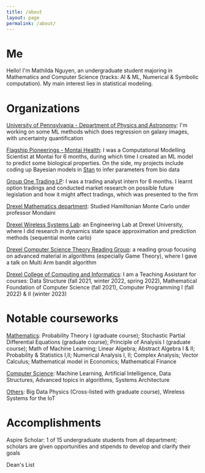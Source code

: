 ```yaml
---
title: /about
layout: page
permalink: /about/
---
```


# Me

Hello! I'm Mathilda Nguyen, an undergraduate student majoring in Mathematics and Computer Science (tracks: AI & ML, Numerical & Symbolic computation). My main interest lies in statistical modeling.

# Organizations

[University of Pennsylvania - Department of Physics and Astronomy](https://live-sas-physics.pantheon.sas.upenn.edu/): I'm working on some ML methods which does regression on galaxy images, with uncertainty quantification

[Flagship Pioneerings - Montai Health](montai.com): I was a Computational Modelling Scientist at Montai for 6 months, during which time I created an ML model to predict some biological properties. On the side, my projects include coding up Bayesian models in [Stan](https://mc-stan.org/) to infer parameters from bio data

[Group One Trading LP](group1.com): I was a trading analyst intern for 6 months. I learnt option tradings and conducted market research on possible future legislation and how it might affect tradings, which was presented to the firm

[Drexel Mathematics department](https://drexel.edu/coas/academics/departments-centers/mathematics/): Studied Hamiltonian Monte Carlo under professor Mondaini

[Drexel Wireless Systems Lab](https://research.coe.drexel.edu/ece/dwsl/): an Engineering Lab at Drexel University, where I did research in dynamics state space approximation and prediction methods (sequential monte carlo)

[Drexel Computer Science Theory Reading Group](http://theory.cs.drexel.edu/index.html): a reading group focusing on advanced material in algorithms (especially Game Theory), where I gave a talk on Multi Arm bandit algorithm

[Drexel College of Computing and Informatics](https://www.cs.drexel.edu/clc/Fa21/index.html): I am a Teaching Assistant for courses: Data Structure (fall 2021, winter 2022, spring 2022), Mathematical Foundation of Computer Science (fall 2021), Computer Programming I (fall 2022) & II (winter 2023)


# Notable courseworks

<span style="text-decoration: underline">Mathematics</span>: Probability Theory I (graduate course); Stochastic Partial Differential Equations (graduate course); Principle of Analysis I (graduate course); Math of Machine Learning; Linear Algebra; Abstract Algebra I & II; Probability & Statistics I,II; Numerical Analysis I, II; Complex Analysis; Vector Calculus; Mathematical model in Economics; Mathematical Finance

<span style="text-decoration: underline">Computer Science</span>: Machine Learning, Artificial Intelligence, Data Structures, Advanced topics in algorithms, Systems Architecture


<span style="text-decoration: underline">Others</span>: Big Data Physics (Cross-listed with graduate course), Wireless Systems for the IoT

# Accomplishments

Aspire Scholar: 1 of 15 undergraduate students from all department; scholars are given opportunities and stipends to develop and clarify their goals

Dean's List
